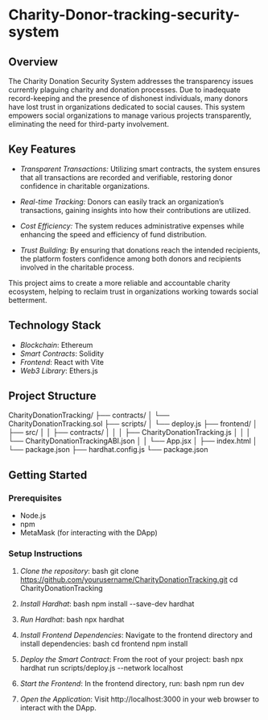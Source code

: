 # Charity-Donor-tracking-security-system


## Overview

The Charity Donation Security System addresses the transparency issues currently plaguing charity and donation processes. Due to inadequate record-keeping and the presence of dishonest individuals, many donors have lost trust in organizations dedicated to social causes. This system empowers social organizations to manage various projects transparently, eliminating the need for third-party involvement.

## Key Features

- *Transparent Transactions:* Utilizing smart contracts, the system ensures that all transactions are recorded and verifiable, restoring donor confidence in charitable organizations.
  
- *Real-time Tracking:* Donors can easily track an organization’s transactions, gaining insights into how their contributions are utilized.
  
- *Cost Efficiency:* The system reduces administrative expenses while enhancing the speed and efficiency of fund distribution.
  
- *Trust Building:* By ensuring that donations reach the intended recipients, the platform fosters confidence among both donors and recipients involved in the charitable process.

This project aims to create a more reliable and accountable charity ecosystem, helping to reclaim trust in organizations working towards social betterment.


## Technology Stack

- *Blockchain*: Ethereum
- *Smart Contracts*: Solidity
- *Frontend*: React with Vite
- *Web3 Library*: Ethers.js

## Project Structure


CharityDonationTracking/
├── contracts/
│   └── CharityDonationTracking.sol
├── scripts/
│   └── deploy.js
├── frontend/
│   ├── src/
│   │   ├── contracts/
│   │   │   ├── CharityDonationTracking.js
│   │   │   └── CharityDonationTrackingABI.json
│   │   └── App.jsx
│   ├── index.html
│   └── package.json
├── hardhat.config.js
└── package.json


## Getting Started

### Prerequisites

- Node.js
- npm
- MetaMask (for interacting with the DApp)

### Setup Instructions

1. *Clone the repository*:
   bash
   git clone https://github.com/yourusername/CharityDonationTracking.git
   cd CharityDonationTracking
   

2. *Install Hardhat*:
   bash
   npm install --save-dev hardhat
   

3. *Run Hardhat*:
   bash
   npx hardhat
   

4. *Install Frontend Dependencies*:
   Navigate to the frontend directory and install dependencies:
   bash
   cd frontend
   npm install
   

5. *Deploy the Smart Contract*:
   From the root of your project:
   bash
   npx hardhat run scripts/deploy.js --network localhost
   

6. *Start the Frontend*:
   In the frontend directory, run:
   bash
   npm run dev
   

7. *Open the Application*:
   Visit http://localhost:3000 in your web browser to interact with the DApp.

